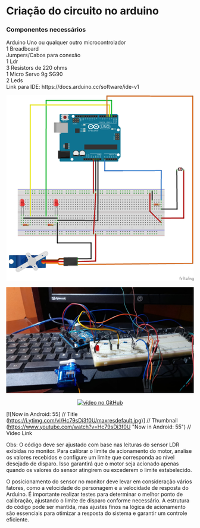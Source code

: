 # Criação do circuito no arduino
<h3>Componentes necessários</h3>
Arduino Uno ou qualquer outro microcontrolador<br>1 Breadboard<br>Jumpers/Cabos para conexão<br>1 Ldr<br>3 Resistors de 220 ohms<br>1 Micro Servo 9g SG90<br>2 Leds
<br>Link para IDE: https://docs.arduino.cc/software/ide-v1

![Meu Projeto](circuito_arduino.png)

![Meu Projeto](Imagem_demonstrativa.jpg)

<div align="center">
  <a href="https://youtu.be/BFO7PU2HMyw" target="_blank">
    <img src="https://img.youtube.com/vi/BFO7PU2HMyw/0.jpg" alt="vídeo no GitHub" width="600">
  </a>
</div>

[![Now in Android: 55]          // Title
(https://i.ytimg.com/vi/Hc79sDi3f0U/maxresdefault.jpg)] // Thumbnail
(https://www.youtube.com/watch?v=Hc79sDi3f0U "Now in Android: 55")    // Video Link

Obs: O código deve ser ajustado com base nas leituras do sensor LDR exibidas no monitor. Para calibrar o limite de acionamento do motor, analise os valores recebidos e configure um limite que corresponda ao nível desejado de disparo. Isso garantirá que o motor seja acionado apenas quando os valores do sensor atingirem ou excederem o limite estabelecido.

O posicionamento do sensor no monitor deve levar em consideração vários fatores, como a velocidade do personagem e a velocidade de resposta do Arduino. É importante realizar testes para determinar o melhor ponto de calibração, ajustando o limite de disparo conforme necessário. A estrutura do código pode ser mantida, mas ajustes finos na lógica de acionamento são essenciais para otimizar a resposta do sistema e garantir um controle eficiente. 
